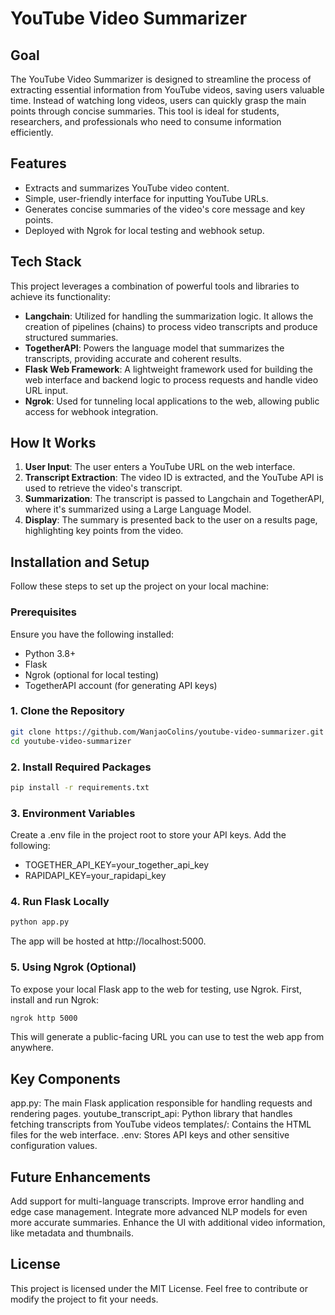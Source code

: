 # YouTube Video Summarizer

## Goal
The YouTube Video Summarizer is designed to streamline the process of extracting essential information from YouTube videos, saving users valuable time. Instead of watching long videos, users can quickly grasp the main points through concise summaries. This tool is ideal for students, researchers, and professionals who need to consume information efficiently.

## Features
- Extracts and summarizes YouTube video content.
- Simple, user-friendly interface for inputting YouTube URLs.
- Generates concise summaries of the video's core message and key points.
- Deployed with Ngrok for local testing and webhook setup.

## Tech Stack
This project leverages a combination of powerful tools and libraries to achieve its functionality:

- **Langchain**: Utilized for handling the summarization logic. It allows the creation of pipelines (chains) to process video transcripts and produce structured summaries.
- **TogetherAPI**: Powers the language model that summarizes the transcripts, providing accurate and coherent results.
- **Flask Web Framework**: A lightweight framework used for building the web interface and backend logic to process requests and handle video URL input.
- **Ngrok**: Used for tunneling local applications to the web, allowing public access for webhook integration.

## How It Works
1. **User Input**: The user enters a YouTube URL on the web interface.
2. **Transcript Extraction**: The video ID is extracted, and the YouTube API is used to retrieve the video's transcript.
3. **Summarization**: The transcript is passed to Langchain and TogetherAPI, where it's summarized using a Large Language Model.
4. **Display**: The summary is presented back to the user on a results page, highlighting key points from the video.

## Installation and Setup
Follow these steps to set up the project on your local machine:

### Prerequisites
Ensure you have the following installed:
- Python 3.8+
- Flask
- Ngrok (optional for local testing)
- TogetherAPI account (for generating API keys)

### 1. Clone the Repository
```bash
git clone https://github.com/WanjaoColins/youtube-video-summarizer.git
cd youtube-video-summarizer
```

### 2. Install Required Packages
```bash
pip install -r requirements.txt
```

### 3. Environment Variables
Create a .env file in the project root to store your API keys. Add the following:

- TOGETHER_API_KEY=your_together_api_key
- RAPIDAPI_KEY=your_rapidapi_key

### 4. Run Flask Locally
```bash
python app.py
```

The app will be hosted at http://localhost:5000.

### 5. Using Ngrok (Optional)
To expose your local Flask app to the web for testing, use Ngrok. First, install and run Ngrok:

```bash
ngrok http 5000
```

This will generate a public-facing URL you can use to test the web app from anywhere.

## Key Components
app.py: The main Flask application responsible for handling requests and rendering pages.
youtube_transcript_api: Python library that handles fetching transcripts from YouTube videos
templates/: Contains the HTML files for the web interface.
.env: Stores API keys and other sensitive configuration values.

## Future Enhancements
Add support for multi-language transcripts.
Improve error handling and edge case management.
Integrate more advanced NLP models for even more accurate summaries.
Enhance the UI with additional video information, like metadata and thumbnails.

## License
This project is licensed under the MIT License. Feel free to contribute or modify the project to fit your needs.